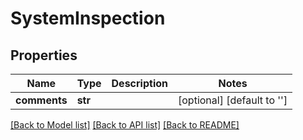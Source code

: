 # SystemInspection

## Properties
Name | Type | Description | Notes
------------ | ------------- | ------------- | -------------
**comments** | **str** |  | [optional] [default to '']

[[Back to Model list]](../README.md#documentation-for-models) [[Back to API list]](../README.md#documentation-for-api-endpoints) [[Back to README]](../README.md)


